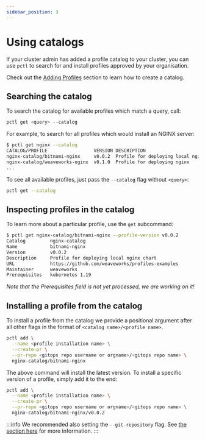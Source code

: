 ```yaml
---
sidebar_position: 3
---
```


# Using catalogs

If your cluster admin has added a profile catalog to your cluster, you can
use `pctl` to search for and install profiles approved by your organisation.

Check out the [Adding Profiles](/docs/catalog-docs/add-profiles) section to learn 
how to create a catalog.

## Searching the catalog

To search the catalog for available profiles which match a query, call:

```bash
pctl get <query> --catalog
```

For example, to search for all profiles which would install an NGINX server:

```bash
$ pctl get nginx --catalog
CATALOG/PROFILE                 VERSION DESCRIPTION
nginx-catalog/bitnami-nginx     v0.0.2  Profile for deploying local nginx chart
nginx-catalog/weaveworks-nginx  v0.1.0  Profile for deploying nginx
...
```

To see all available profiles, just pass the `--catalog` flag without `<query>`:

```bash
pctl get --catalog
```

## Inspecting profiles in the catalog

To learn more about a particular profile, use the `get` subcommand:

```bash
$ pctl get nginx-catalog/bitnami-nginx --profile-version v0.0.2
Catalog         nginx-catalog
Name            bitnami-nginx
Version         v0.0.2
Description     Profile for deploying local nginx chart
URL             https://github.com/weaveworks/profiles-examples
Maintainer      weaveworks
Prerequisites   kubernetes 1.19
```

_Note that the Prerequisites field is not yet processed, we are working on it!_

## Installing a profile from the catalog

To install a profile from the catalog we provide a positional argument after all other flags
in the format of `<catalog name>/<profile name>`.

```bash
pctl add \
  --name <profile installation name> \
  --create-pr \
  --pr-repo <gitops repo username or orgname>/<gitops repo name> \
  nginx-catalog/bitnami-nginx
```

The above command will install the latest version.
To install a specific version of a profile, simply add it to the end:

```bash
pctl add \
  --name <profile installation name> \
  --create-pr \
  --pr-repo <gitops repo username or orgname>/<gitops repo name> \
  nginx-catalog/bitnami-nginx/v0.0.2
```

:::info
We recommended also setting the `--git-repository` flag. See [the section here](/docs/installer-docs/installing-via-gitops#the-git-repository-flag)
for more information.
:::
